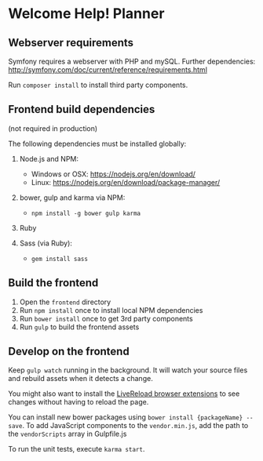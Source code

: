 # Welcome Help! Planner

## Webserver requirements

Symfony requires a webserver with PHP and mySQL.
Further dependencies: <http://symfony.com/doc/current/reference/requirements.html>

Run `composer install` to install third party components.

## Frontend build dependencies

(not required in production)

The following dependencies must be installed globally:

1. Node.js and NPM:
    * Windows or OSX: https://nodejs.org/en/download/
    * Linux: https://nodejs.org/en/download/package-manager/
2. bower, gulp and karma via NPM:
    * `npm install -g bower gulp karma`

3. Ruby

4. Sass (via Ruby):
    * `gem install sass`


## Build the frontend

1. Open the `frontend` directory
2. Run `npm install` once to install local NPM dependencies
3. Run `bower install` once to get 3rd party components
4. Run `gulp` to build the frontend assets


## Develop on the frontend

Keep `gulp watch` running in the background. It will watch your source files and rebuild assets when it detects a change.

You might also want to install the [LiveReload browser extensions](http://livereload.com/extensions/) to see changes without having to reload the page.

You can install new bower packages using `bower install {packageName} --save`.
To add JavaScript components to the `vendor.min.js`, add the path to the `vendorScripts` array in Gulpfile.js

To run the unit tests, execute `karma start`.